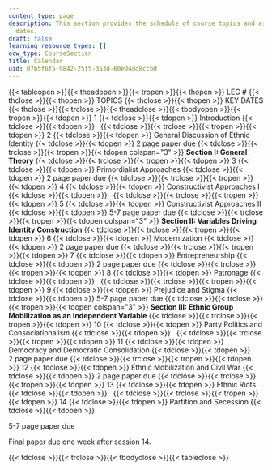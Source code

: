 ```yaml
---
content_type: page
description: This section provides the schedule of course topics and assignment due
  dates.
draft: false
learning_resource_types: []
ocw_type: CourseSection
title: Calendar
uid: 07b5f6f5-9842-25f5-353d-60e04dd8ccb0
---
```

{{< tableopen >}}{{< theadopen >}}{{< tropen >}}{{< thopen >}}
LEC #
{{< thclose >}}{{< thopen >}}
TOPICS
{{< thclose >}}{{< thopen >}}
KEY DATES
{{< thclose >}}{{< trclose >}}{{< theadclose >}}{{< tbodyopen >}}{{< tropen >}}{{< tdopen >}}
1
{{< tdclose >}}{{< tdopen >}}
Introduction
{{< tdclose >}}{{< tdopen >}}
 
{{< tdclose >}}{{< trclose >}}{{< tropen >}}{{< tdopen >}}
2
{{< tdclose >}}{{< tdopen >}}
General Discussion of Ethnic Identity
{{< tdclose >}}{{< tdopen >}}
2 page paper due
{{< tdclose >}}{{< trclose >}}{{< tropen >}}{{< tdopen colspan="3" >}}
**Section I: General Theory**
{{< tdclose >}}{{< trclose >}}{{< tropen >}}{{< tdopen >}}
3
{{< tdclose >}}{{< tdopen >}}
Primordialist Approaches
{{< tdclose >}}{{< tdopen >}}
2 page paper due
{{< tdclose >}}{{< trclose >}}{{< tropen >}}{{< tdopen >}}
4
{{< tdclose >}}{{< tdopen >}}
Constructivist Approaches I
{{< tdclose >}}{{< tdopen >}}
 
{{< tdclose >}}{{< trclose >}}{{< tropen >}}{{< tdopen >}}
5
{{< tdclose >}}{{< tdopen >}}
Constructivist Approaches II
{{< tdclose >}}{{< tdopen >}}
5-7 page paper due
{{< tdclose >}}{{< trclose >}}{{< tropen >}}{{< tdopen colspan="3" >}}
**Section II: Variables Driving Identity Construction**
{{< tdclose >}}{{< trclose >}}{{< tropen >}}{{< tdopen >}}
6
{{< tdclose >}}{{< tdopen >}}
Modernization
{{< tdclose >}}{{< tdopen >}}
2 page paper due
{{< tdclose >}}{{< trclose >}}{{< tropen >}}{{< tdopen >}}
7
{{< tdclose >}}{{< tdopen >}}
Entrepreneurship
{{< tdclose >}}{{< tdopen >}}
2 page paper due
{{< tdclose >}}{{< trclose >}}{{< tropen >}}{{< tdopen >}}
8
{{< tdclose >}}{{< tdopen >}}
Patronage
{{< tdclose >}}{{< tdopen >}}
 
{{< tdclose >}}{{< trclose >}}{{< tropen >}}{{< tdopen >}}
9
{{< tdclose >}}{{< tdopen >}}
Prejudice and Stigma
{{< tdclose >}}{{< tdopen >}}
5-7 page paper due
{{< tdclose >}}{{< trclose >}}{{< tropen >}}{{< tdopen colspan="3" >}}
**Section III: Ethnic Group Mobilization as an Independent Variable**
{{< tdclose >}}{{< trclose >}}{{< tropen >}}{{< tdopen >}}
10
{{< tdclose >}}{{< tdopen >}}
Party Politics and Consociationalism
{{< tdclose >}}{{< tdopen >}}
 
{{< tdclose >}}{{< trclose >}}{{< tropen >}}{{< tdopen >}}
11
{{< tdclose >}}{{< tdopen >}}
Democracy and Democratic Consolidation
{{< tdclose >}}{{< tdopen >}}
2 page paper due
{{< tdclose >}}{{< trclose >}}{{< tropen >}}{{< tdopen >}}
12
{{< tdclose >}}{{< tdopen >}}
Ethnic Mobilization and Civil War
{{< tdclose >}}{{< tdopen >}}
2 page paper due
{{< tdclose >}}{{< trclose >}}{{< tropen >}}{{< tdopen >}}
13
{{< tdclose >}}{{< tdopen >}}
Ethnic Riots
{{< tdclose >}}{{< tdopen >}}
 
{{< tdclose >}}{{< trclose >}}{{< tropen >}}{{< tdopen >}}
14
{{< tdclose >}}{{< tdopen >}}
Partition and Secession
{{< tdclose >}}{{< tdopen >}}

5-7 page paper due

Final paper due one week after session 14.

{{< tdclose >}}{{< trclose >}}{{< tbodyclose >}}{{< tableclose >}}